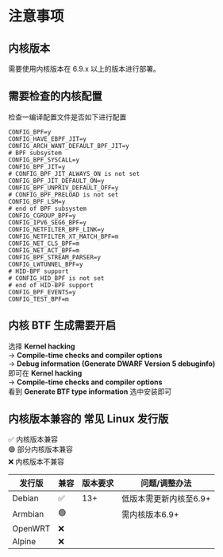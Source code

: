 
# 注意事项

## 内核版本
需要使用内核版本在 6.9.x 以上的版本进行部署。

## 需要检查的内核配置
检查一编译配置文件是否如下进行配置
```text
CONFIG_BPF=y
CONFIG_HAVE_EBPF_JIT=y
CONFIG_ARCH_WANT_DEFAULT_BPF_JIT=y
# BPF subsystem
CONFIG_BPF_SYSCALL=y
CONFIG_BPF_JIT=y
# CONFIG_BPF_JIT_ALWAYS_ON is not set
CONFIG_BPF_JIT_DEFAULT_ON=y
CONFIG_BPF_UNPRIV_DEFAULT_OFF=y
# CONFIG_BPF_PRELOAD is not set
CONFIG_BPF_LSM=y
# end of BPF subsystem
CONFIG_CGROUP_BPF=y
CONFIG_IPV6_SEG6_BPF=y
CONFIG_NETFILTER_BPF_LINK=y
CONFIG_NETFILTER_XT_MATCH_BPF=m
CONFIG_NET_CLS_BPF=m
CONFIG_NET_ACT_BPF=m
CONFIG_BPF_STREAM_PARSER=y
CONFIG_LWTUNNEL_BPF=y
# HID-BPF support
# CONFIG_HID_BPF is not set
# end of HID-BPF support
CONFIG_BPF_EVENTS=y
CONFIG_TEST_BPF=m
```


## 内核 BTF 生成需要开启
选择
**Kernel hacking**   
  -> **Compile-time checks and compiler options**   
    -> **Debug information (Generate DWARF Version 5 debuginfo)**  
即可在 
**Kernel hacking**   
  -> **Compile-time checks and compiler options**  
看到 **Generate BTF type information**
选中安装即可



## 内核版本兼容的 常见 Linux 发行版 
✅ 内核版本兼容  
🟢 部分内核版本兼容  
❌ 内核版本不兼容  

| 发行版 | 兼容 | 版本要求 | 问题/调整办法 |  
|---|---|---|---|  
| Debian  | ✅ | 13+ | 低版本需更新内核至6.9+ |  
| Armbian | 🟢 |  | 需内核版本6.9+|  
| OpenWRT | ❌ |  |  |  
| Alpine | ❌ |  |  |  
<!--⚠️ 调整后可兼容-->
<!--🟡 未知  -->